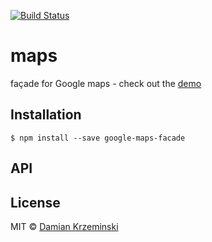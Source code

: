 [![Build Status][travis-image]][travis-url]

# maps

  façade for Google maps - check out the [demo](http://melitele.github.io/maps/)

## Installation

    $ npm install --save google-maps-facade

## API



## License

  MIT © [Damian Krzeminski](https://pirxpilot.me)

[travis-url]: https://travis-ci.org/melitele/maps
[travis-image]: https://img.shields.io/travis/melitele/maps.svg

